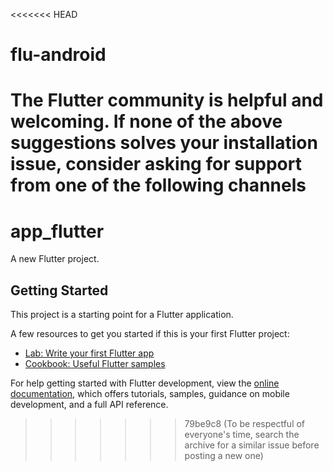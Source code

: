 <<<<<<< HEAD
# flu-android
The Flutter community is helpful and welcoming. If none of the above suggestions solves your installation issue, consider asking for support from one of the following channels
=======
# app_flutter

A new Flutter project.

## Getting Started

This project is a starting point for a Flutter application.

A few resources to get you started if this is your first Flutter project:

- [Lab: Write your first Flutter app](https://docs.flutter.dev/get-started/codelab)
- [Cookbook: Useful Flutter samples](https://docs.flutter.dev/cookbook)

For help getting started with Flutter development, view the
[online documentation](https://docs.flutter.dev/), which offers tutorials,
samples, guidance on mobile development, and a full API reference.
>>>>>>> 79be9c8 (To be respectful of everyone's time, search the archive for a similar issue before posting a new one)
